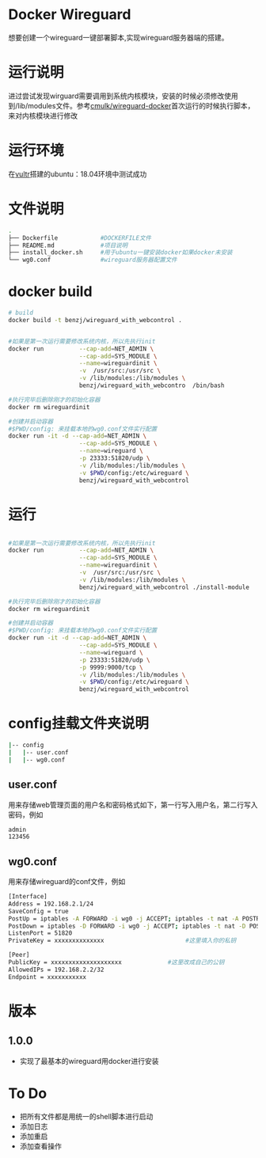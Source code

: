 # Docker Wireguard
想要创建一个wireguard一键部署脚本,实现wireguard服务器端的搭建。
# 运行说明
进过尝试发现wirguard需要调用到系统内核模块，安装的时候必须修改使用到/lib/modules文件。参考[cmulk/wireguard-docker](https://github.com/cmulk/wireguard-docker)首次运行的时候执行脚本，来对内核模块进行修改
# 运行环境
在[vultr](https://my.vultr.com/)搭建的ubuntu：18.04环境中测试成功
# 文件说明
```bash
.
├── Dockerfile            #DOCKERFILE文件
├── README.md             #项目说明
├── install_docker.sh     #用于ubuntu一键安装docker如果docker未安装
└── wg0.conf              #wireguard服务器配置文件

```
# docker build 
```bash
# build
docker build -t benzj/wireguard_with_webcontrol .


#如果是第一次运行需要修改系统内核，所以先执行init
docker run          --cap-add=NET_ADMIN \
                    --cap-add=SYS_MODULE \
                    --name=wireguardinit \
                    -v  /usr/src:/usr/src \
                    -v /lib/modules:/lib/modules \
                    benzj/wireguard_with_webcontro  /bin/bash

#执行完毕后删除刚才的初始化容器
docker rm wireguardinit

#创建并启动容器
#$PWD/config: 来挂载本地的wg0.conf文件实行配置
docker run -it -d --cap-add=NET_ADMIN \
                    --cap-add=SYS_MODULE \
                    --name=wireguard \
                    -p 23333:51820/udp \
                    -v /lib/modules:/lib/modules \
                    -v $PWD/config:/etc/wireguard \
                    benzj/wireguard_with_webcontrol  
```


# 运行
```bash

#如果是第一次运行需要修改系统内核，所以先执行init
docker run          --cap-add=NET_ADMIN \
                    --cap-add=SYS_MODULE \
                    --name=wireguardinit \
                    -v  /usr/src:/usr/src \
                    -v /lib/modules:/lib/modules \
                    benzj/wireguard_with_webcontrol ./install-module

#执行完毕后删除刚才的初始化容器
docker rm wireguardinit

#创建并启动容器
#$PWD/config: 来挂载本地的wg0.conf文件实行配置
docker run -it -d --cap-add=NET_ADMIN \
                    --cap-add=SYS_MODULE \
                    --name=wireguard \
                    -p 23333:51820/udp \
                    -p 9999:9000/tcp \
                    -v /lib/modules:/lib/modules \
                    -v $PWD/config:/etc/wireguard \
                    benzj/wireguard_with_webcontrol
```

# config挂载文件夹说明
```bash
|-- config
|   |-- user.conf
|   |-- wg0.conf
```
## user.conf
用来存储web管理页面的用户名和密码格式如下，第一行写入用户名，第二行写入密码，例如
```bash
admin
123456
```
## wg0.conf
用来存储wireguard的conf文件，例如
```bash
[Interface]
Address = 192.168.2.1/24
SaveConfig = true
PostUp = iptables -A FORWARD -i wg0 -j ACCEPT; iptables -t nat -A POSTROUTING -o eth0 -j MASQUERADE
PostDown = iptables -D FORWARD -i wg0 -j ACCEPT; iptables -t nat -D POSTROUTING -o eth0 -j MASQUERADE
ListenPort = 51820  
PrivateKey = xxxxxxxxxxxxxx                       #这里填入你的私钥

[Peer]
PublicKey = xxxxxxxxxxxxxxxxxxxx             #这里改成自己的公钥
AllowedIPs = 192.168.2.2/32 
Endpoint = xxxxxxxxxxx
```

# 版本
## 1.0.0
- 实现了最基本的wireguard用docker进行安装
# To Do
- 把所有文件都是用统一的shell脚本进行启动
- 添加日志
- 添加重启
- 添加查看操作